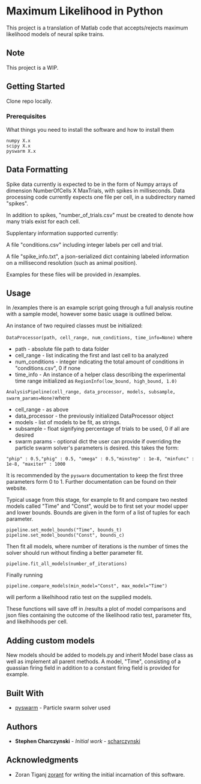 # Maximum Likelihood in Python

This project is a translation of Matlab code that accepts/rejects maximum likelihood models of neural spike trains.

## Note
This project is a WIP.


## Getting Started

Clone repo locally.

### Prerequisites

What things you need to install the software and how to install them

```
numpy X.x
scipy X.x
pyswarm X.x

```
## Data Formatting

Spike data currently is expected to be in the form of Numpy arrays of dimension NumberOfCells X MaxTrials, with spikes in milliseconds. Data processing code currently expects one file per cell, in a subdirectory named "spikes".

In addition to spikes, "number_of_trials.csv" must be created to denote how many trials exist for each cell.

Supplentary information supported currently:
  
  A file "conditions.csv" including integer labels per cell and trial.
  
  A file "spike_info.txt", a json-serialized dict containing labeled information on a millisecond resolution (such as animal position).
  
Examples for these files will be provided in /examples.

## Usage

In /examples there is an example script going through a full analysis routine with a sample model, however some basic usage is outlined below.

An instance of two required classes must be initialized:

  `DataProcessor(path, cell_range, num_conditions, time_info=None)` where
  * path - absolute file path to data folder
  * cell_range - list indicating the first and last cell to ba analyzed
  * num_conditions - integer indicating the total amount of conditions in "conditions.csv", 0 if none
  * time_info - An instance of a helper class describing the experimental time range initialized as `RegionInfo(low_bound, high_bound, 1.0)`
  
 `AnalysisPipeline(cell_range, data_processor, models, subsample, swarm_params=None)`where
 * cell_range - as above
 * data_processor - the previously initialized DataProcessor object
 * models - list of models to be fit, as strings.
 * subsample - float signifying percentage of trials to be used, 0 if all are desired
 * swarm params - optional dict the user can provide if overriding the particle swarm solver's parameters is desired. this takes the form: 
 ```
 "phip" : 0.5,"phig" : 0.5, "omega" : 0.5,"minstep" : 1e-8, "minfunc" : 1e-8, "maxiter" : 1000
 ```
 It is recommended by the `pyswarm` documentation to keep the first three parameters form 0 to 1. Further documentation can be found on their website.
 
 Typical usage from this stage, for example to fit and compare two nested models called "Time" and "Const", would be to first set your model upper and lower bounds. Bounds are given in the form of a list of tuples for each parameter.
 
 ```
 pipeline.set_model_bounds("Time", bounds_t)
 pipeline.set_model_bounds("Const", bounds_c)
 ```
 
 Then fit all models, where number of iterations is the number of times the solver should run without finding a better parameter fit.
 
 `pipeline.fit_all_models(number_of_iterations)`
 
Finally running

`pipeline.compare_models(min_model="Const", max_model="Time")`

will perform a likelhihood ratio test on the supplied models.

These functions will save off in /results a plot of model comparisons and json files containing the outcome of the likelihood ratio test, parameter fits, and likelhihoods per cell. 

## Adding custom models

New models should be added to models.py and inherit Model base class as well as implement all parent methods. A model, "Time", consisting of a guassian firing field in addition to a constant firing field is provided for example.


## Built With

* [pyswarm](https://pythonhosted.org/pyswarm/) - Particle swarm solver used


## Authors

* **Stephen Charczynski** - *Initial work* - [scharczynski](https://github.com/scharczynski)


## Acknowledgments

* Zoran Tiganj [zorant](https://github.com/zorant) for writing the initial incarnation of this software.

